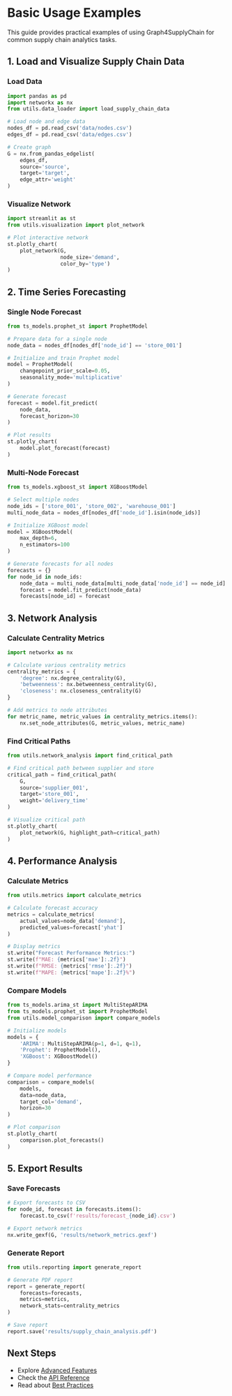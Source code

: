 # Basic Usage Examples

This guide provides practical examples of using Graph4SupplyChain for common supply chain analytics tasks.

## 1. Load and Visualize Supply Chain Data

### Load Data
```python
import pandas as pd
import networkx as nx
from utils.data_loader import load_supply_chain_data

# Load node and edge data
nodes_df = pd.read_csv('data/nodes.csv')
edges_df = pd.read_csv('data/edges.csv')

# Create graph
G = nx.from_pandas_edgelist(
    edges_df,
    source='source',
    target='target',
    edge_attr='weight'
)
```

### Visualize Network
```python
import streamlit as st
from utils.visualization import plot_network

# Plot interactive network
st.plotly_chart(
    plot_network(G, 
                 node_size='demand',
                 color_by='type')
)
```

## 2. Time Series Forecasting

### Single Node Forecast
```python
from ts_models.prophet_st import ProphetModel

# Prepare data for a single node
node_data = nodes_df[nodes_df['node_id'] == 'store_001']

# Initialize and train Prophet model
model = ProphetModel(
    changepoint_prior_scale=0.05,
    seasonality_mode='multiplicative'
)

# Generate forecast
forecast = model.fit_predict(
    node_data,
    forecast_horizon=30
)

# Plot results
st.plotly_chart(
    model.plot_forecast(forecast)
)
```

### Multi-Node Forecast
```python
from ts_models.xgboost_st import XGBoostModel

# Select multiple nodes
node_ids = ['store_001', 'store_002', 'warehouse_001']
multi_node_data = nodes_df[nodes_df['node_id'].isin(node_ids)]

# Initialize XGBoost model
model = XGBoostModel(
    max_depth=6,
    n_estimators=100
)

# Generate forecasts for all nodes
forecasts = {}
for node_id in node_ids:
    node_data = multi_node_data[multi_node_data['node_id'] == node_id]
    forecast = model.fit_predict(node_data)
    forecasts[node_id] = forecast
```

## 3. Network Analysis

### Calculate Centrality Metrics
```python
import networkx as nx

# Calculate various centrality metrics
centrality_metrics = {
    'degree': nx.degree_centrality(G),
    'betweenness': nx.betweenness_centrality(G),
    'closeness': nx.closeness_centrality(G)
}

# Add metrics to node attributes
for metric_name, metric_values in centrality_metrics.items():
    nx.set_node_attributes(G, metric_values, metric_name)
```

### Find Critical Paths
```python
from utils.network_analysis import find_critical_path

# Find critical path between supplier and store
critical_path = find_critical_path(
    G,
    source='supplier_001',
    target='store_001',
    weight='delivery_time'
)

# Visualize critical path
st.plotly_chart(
    plot_network(G, highlight_path=critical_path)
)
```

## 4. Performance Analysis

### Calculate Metrics
```python
from utils.metrics import calculate_metrics

# Calculate forecast accuracy
metrics = calculate_metrics(
    actual_values=node_data['demand'],
    predicted_values=forecast['yhat']
)

# Display metrics
st.write("Forecast Performance Metrics:")
st.write(f"MAE: {metrics['mae']:.2f}")
st.write(f"RMSE: {metrics['rmse']:.2f}")
st.write(f"MAPE: {metrics['mape']:.2f}%")
```

### Compare Models
```python
from ts_models.arima_st import MultiStepARIMA
from ts_models.prophet_st import ProphetModel
from utils.model_comparison import compare_models

# Initialize models
models = {
    'ARIMA': MultiStepARIMA(p=1, d=1, q=1),
    'Prophet': ProphetModel(),
    'XGBoost': XGBoostModel()
}

# Compare model performance
comparison = compare_models(
    models,
    data=node_data,
    target_col='demand',
    horizon=30
)

# Plot comparison
st.plotly_chart(
    comparison.plot_forecasts()
)
```

## 5. Export Results

### Save Forecasts
```python
# Export forecasts to CSV
for node_id, forecast in forecasts.items():
    forecast.to_csv(f'results/forecast_{node_id}.csv')

# Export network metrics
nx.write_gexf(G, 'results/network_metrics.gexf')
```

### Generate Report
```python
from utils.reporting import generate_report

# Generate PDF report
report = generate_report(
    forecasts=forecasts,
    metrics=metrics,
    network_stats=centrality_metrics
)

# Save report
report.save('results/supply_chain_analysis.pdf')
```

## Next Steps

- Explore [Advanced Features](advanced-features.md)
- Check the [API Reference](../api/time-series-models.md)
- Read about [Best Practices](../user-guide/overview.md)

